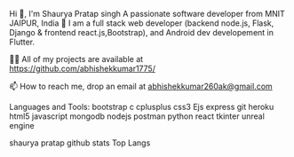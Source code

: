 Hi 👋, I'm Shaurya Pratap singh
A passionate software developer from MNIT JAIPUR, India
🌱 I am a full stack web developer (backend node.js, Flask, Django & frontend react.js,Bootstrap), and Android dev developement in Flutter.

👨‍💻 All of my projects are available at https://github.com/abhishekkumar1775/

📫 How to reach me, drop an email at abhishekkumar260ak@gmail.com

Languages and Tools:
bootstrap c cplusplus css3 Ejs express git heroku html5 javascript mongodb nodejs postman python react tkinter unreal engine

shaurya pratap github stats Top Langs

